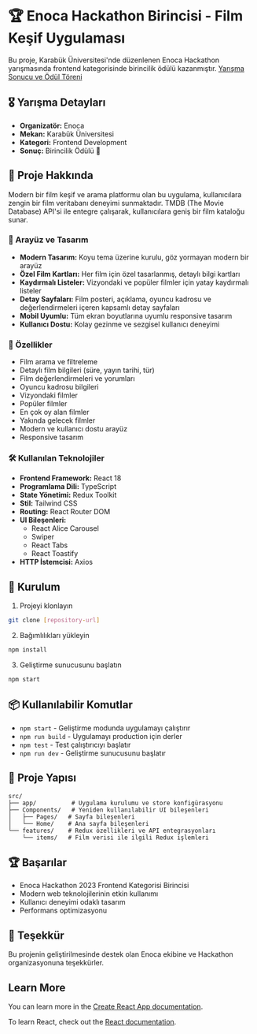 # 🏆 Enoca Hackathon Birincisi - Film Keşif Uygulaması

Bu proje, Karabük Üniversitesi'nde düzenlenen Enoca Hackathon yarışmasında frontend kategorisinde birincilik ödülü kazanmıştır. [Yarışma Sonucu ve Ödül Töreni](https://www.instagram.com/p/CmjdXIYMV6e/)

## 🎖️ Yarışma Detayları

- **Organizatör:** Enoca
- **Mekan:** Karabük Üniversitesi
- **Kategori:** Frontend Development
- **Sonuç:** Birincilik Ödülü 🥇

## 🎯 Proje Hakkında

Modern bir film keşif ve arama platformu olan bu uygulama, kullanıcılara zengin bir film veritabanı deneyimi sunmaktadır. TMDB (The Movie Database) API'si ile entegre çalışarak, kullanıcılara geniş bir film kataloğu sunar.

### 🌟 Arayüz ve Tasarım

- **Modern Tasarım:** Koyu tema üzerine kurulu, göz yormayan modern bir arayüz
- **Özel Film Kartları:** Her film için özel tasarlanmış, detaylı bilgi kartları
- **Kaydırmalı Listeler:** Vizyondaki ve popüler filmler için yatay kaydırmalı listeler
- **Detay Sayfaları:** Film posteri, açıklama, oyuncu kadrosu ve değerlendirmeleri içeren kapsamlı detay sayfaları
- **Mobil Uyumlu:** Tüm ekran boyutlarına uyumlu responsive tasarım
- **Kullanıcı Dostu:** Kolay gezinme ve sezgisel kullanıcı deneyimi

### 🌟 Özellikler

- Film arama ve filtreleme
- Detaylı film bilgileri (süre, yayın tarihi, tür)
- Film değerlendirmeleri ve yorumları
- Oyuncu kadrosu bilgileri
- Vizyondaki filmler
- Popüler filmler
- En çok oy alan filmler
- Yakında gelecek filmler
- Modern ve kullanıcı dostu arayüz
- Responsive tasarım

### 🛠️ Kullanılan Teknolojiler

- **Frontend Framework:** React 18
- **Programlama Dili:** TypeScript
- **State Yönetimi:** Redux Toolkit
- **Stil:** Tailwind CSS
- **Routing:** React Router DOM
- **UI Bileşenleri:**
  - React Alice Carousel
  - Swiper
  - React Tabs
  - React Toastify
- **HTTP İstemcisi:** Axios

## 🚀 Kurulum

1. Projeyi klonlayın

```bash
git clone [repository-url]
```

2. Bağımlılıkları yükleyin

```bash
npm install
```

3. Geliştirme sunucusunu başlatın

```bash
npm start
```

## 📦 Kullanılabilir Komutlar

- `npm start` - Geliştirme modunda uygulamayı çalıştırır
- `npm run build` - Uygulamayı production için derler
- `npm test` - Test çalıştırıcıyı başlatır
- `npm run dev` - Geliştirme sunucusunu başlatır

## 📁 Proje Yapısı

```
src/
├── app/          # Uygulama kurulumu ve store konfigürasyonu
├── Components/   # Yeniden kullanılabilir UI bileşenleri
│   ├── Pages/   # Sayfa bileşenleri
│   └── Home/    # Ana sayfa bileşenleri
└── features/    # Redux özellikleri ve API entegrasyonları
    └── items/   # Film verisi ile ilgili Redux işlemleri
```

## 🏆 Başarılar

- Enoca Hackathon 2023 Frontend Kategorisi Birincisi
- Modern web teknolojilerinin etkin kullanımı
- Kullanıcı deneyimi odaklı tasarım
- Performans optimizasyonu

## 🙏 Teşekkür

Bu projenin geliştirilmesinde destek olan Enoca ekibine ve Hackathon organizasyonuna teşekkürler.

## Learn More

You can learn more in the [Create React App documentation](https://facebook.github.io/create-react-app/docs/getting-started).

To learn React, check out the [React documentation](https://reactjs.org/).
